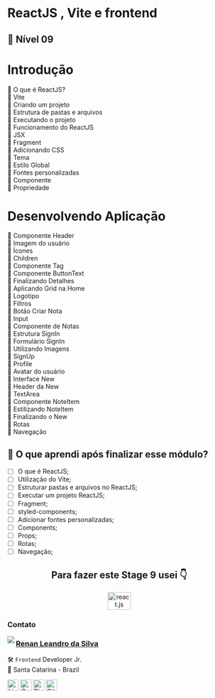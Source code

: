 # ReactJS , Vite e frontend

## 🛫 Nível 09

# Introdução

🚀 O que é ReactJS? </br>
🚀 Vite </br>
🚀 Criando um projeto </br>
🚀 Estrutura de pastas e arquivos </br>
🚀 Executando o projeto </br>
🚀 Funcionamento do ReactJS </br>
🚀 JSX </br>
🚀 Fragment </br>
🚀 Adicionando CSS </br>
🚀 Tema </br>
🚀 Estilo Global </br>
🚀 Fontes personalizadas </br>
🚀 Componente </br>
🚀 Propriedade </br>

# Desenvolvendo Aplicação

🚀 Componente Header </br>
🚀 Imagem do usuário </br>
🚀 Ícones </br>
🚀 Children </br>
🚀 Componente Tag </br>
🚀 Componente ButtonText </br>
🚀 Finalizando Detalhes </br>
🚀 Aplicando Grid na Home </br>
🚀 Logotipo </br>
🚀 Filtros </br>
🚀 Botão Criar Nota </br>
🚀 Input </br>
🚀 Componente de Notas </br>
🚀 Estrutura SignIn </br>
🚀 Formulário SignIn </br>
🚀 Utilizando Imagens </br>
🚀 SignUp </br>
🚀 Profile </br>
🚀 Avatar do usuário </br>
🚀 Interface New </br>
🚀 Header da New </br>
🚀 TextArea </br>
🚀 Componente NoteItem </br>
🚀 Estilizando NoteItem </br>
🚀 Finalizando o New </br>
🚀 Rotas </br>
🚀 Navegação </br>

## 🤔 O que aprendi após finalizar esse módulo?

- [ ] O que é ReactJS;
- [ ] Utilização do Vite;
- [ ] Estruturar pastas e arquivos no ReactJS;
- [ ] Executar um projeto ReactJS;
- [ ] Fragment;
- [ ] styled-components;
- [ ] Adicionar fontes personalizadas;
- [ ] Components;
- [ ] Props;
- [ ] Rotas;
- [ ] Navegação;

<h2 align="center">Para fazer este Stage 9 usei 👇</h2>

<div align="center">

   <img src="https://cdn.jsdelivr.net/gh/devicons/devicon/icons/react/react-original.svg" height="40" width="52" alt="react.js logo" />
 
</div>

### Contato

<img align="left" src="https://www.github.com/renyzeraa.png?size=150">

### [**Renan Leandro da Silva**](https://github.com/renyzeraa)

🛠 `Frontend` Developer Jr. <br>
📍 Santa Catarina - Brazil

<a href="https://www.linkedin.com/in/renyzeraa" target="_blank"><img src="https://img.shields.io/badge/LinkedIn-0077B5?style=flat&logo=linkedin&logoColor=white" alt="LinkedIn Badge" height="25"></a>&nbsp;<a href="mailto:renansilvaytb@gmail.com" target="_blank"><img src="https://img.shields.io/badge/Gmail-D14836?style=flat&logo=gmail&logoColor=white" alt="Gmail Badge" height="25"></a>&nbsp;<a href="#"><img src="https://img.shields.io/badge/Discord-%237289DA.svg?logo=discord&logoColor=white" title="renan_s#7826" alt="Discord Badge" height="25"></a>&nbsp;<a href="https://www.github.com/renyzeraa" target="_blank"><img src="https://img.shields.io/badge/GitHub-100000?style=flat&logo=github&logoColor=white" alt="GitHub Badge" height="25"></a>&nbsp;

<br clear="left"/>
